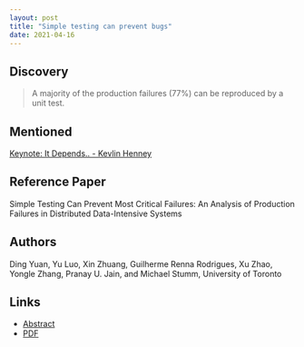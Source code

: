 ```yaml
---
layout: post
title: "Simple testing can prevent bugs"
date: 2021-04-16
---
```



## Discovery

> A majority of the production failures (77%) can be reproduced by a unit test.

## Mentioned

[Keynote: It Depends.. - Kevlin Henney](https://youtu.be/rNSVZs66o48?t=2382) 

## Reference Paper
Simple Testing Can Prevent Most Critical Failures: An Analysis of Production Failures in Distributed Data-Intensive Systems

## Authors
Ding Yuan, Yu Luo, Xin Zhuang, Guilherme Renna Rodrigues, Xu Zhao,  Yongle Zhang, Pranay U. Jain, and Michael Stumm, University of Toronto

## Links
* [Abstract](https://www.usenix.org/conference/osdi14/technical-sessions/presentation/yuan)
* [PDF](https://www.usenix.org/system/files/conference/osdi14/osdi14-paper-yuan.pdf)
